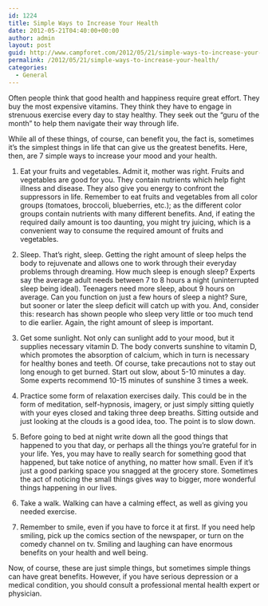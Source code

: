 ```yaml
---
id: 1224
title: Simple Ways to Increase Your Health
date: 2012-05-21T04:40:00+00:00
author: admin
layout: post
guid: http://www.campforet.com/2012/05/21/simple-ways-to-increase-your-health/
permalink: /2012/05/21/simple-ways-to-increase-your-health/
categories:
  - General
---
```

Often people think that good health and happiness require great effort. They buy the most expensive vitamins. They think they have to engage in strenuous exercise every day to stay healthy. They seek out the “guru of the month” to help them navigate their way through life.

While all of these things, of course, can benefit you, the fact is, sometimes it’s the simplest things in life that can give us the greatest benefits. Here, then, are 7 simple ways to increase your mood and your health.

1. Eat your fruits and vegetables. Admit it, mother was right. Fruits and vegetables are good for you. They contain nutrients which help fight illness and disease. They also give you energy to confront the suppressors in life. Remember to eat fruits and vegetables from all color groups (tomatoes, broccoli, blueberries, etc.); as the different color groups contain nutrients with many different benefits. And, if eating the required daily amount is too daunting, you might try juicing, which is a convenient way to consume the required amount of fruits and vegetables.

2. Sleep. That’s right, sleep. Getting the right amount of sleep helps the body to rejuvenate and allows one to work through their everyday problems through dreaming. How much sleep is enough sleep? Experts say the average adult needs between 7 to 8 hours a night (uninterrupted sleep being ideal). Teenagers need more sleep, about 9 hours on average. Can you function on just a few hours of sleep a night? Sure, but sooner or later the sleep deficit will catch up with you. And, consider this: research has shown people who sleep very little or too much tend to die earlier. Again, the right amount of sleep is important.

3. Get some sunlight. Not only can sunlight add to your mood, but it supplies necessary vitamin D. The body converts sunshine to vitamin D, which promotes the absorption of calcium, which in turn is necessary for healthy bones and teeth. Of course, take precautions not to stay out long enough to get burned. Start out slow, about 5-10 minutes a day. Some experts recommend 10-15 minutes of sunshine 3 times a week.

4. Practice some form of relaxation exercises daily. This could be in the form of meditation, self-hypnosis, imagery, or just simply sitting quietly with your eyes closed and taking three deep breaths. Sitting outside and just looking at the clouds is a good idea, too. The point is to slow down.

5. Before going to bed at night write down all the good things that happened to you that day, or perhaps all the things you’re grateful for in your life. Yes, you may have to really search for something good that happened, but take notice of anything, no matter how small. Even if it’s just a good parking space you snagged at the grocery store. Sometimes the act of noticing the small things gives way to bigger, more wonderful things happening in our lives.

6. Take a walk. Walking can have a calming effect, as well as giving you needed exercise.

7. Remember to smile, even if you have to force it at first. If you need help smiling, pick up the comics section of the newspaper, or turn on the comedy channel on tv. Smiling and laughing can have enormous benefits on your health and well being.

Now, of course, these are just simple things, but sometimes simple things can have great benefits. However, if you have serious depression or a medical condition, you should consult a professional mental health expert or physician.